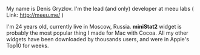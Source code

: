 

My name is Denis Gryzlov. I'm the lead (and only) developer at meeu labs 
( Link: http://meeu.me/ )

I'm 24 years old, currently live in Moscow, Russia.
**miniStat2** widget is probably the most popular thing I made for Mac with Cocoa. All my other widgets have been downloaded by thousands users, and were in Apple's Top10 for weeks.